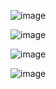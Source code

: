 ![image](https://github.com/princit/Youtube_Cources/assets/29123911/2beafda5-c2f8-4c76-bfcc-e39efd292b61)

![image](https://github.com/princit/Youtube_Cources/assets/29123911/49ce3086-6171-4f32-9b6c-6ecc2a8b614a)

![image](https://github.com/princit/Youtube_Cources/assets/29123911/f8936e03-d8c0-48f5-bf8b-2a54f2017d17)

![image](https://github.com/princit/Youtube_Cources/assets/29123911/626b03a5-e7b4-4e34-990a-d87eed64c9f1)





